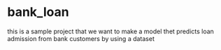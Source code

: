 # bank_loan
this is a sample project that we want to make a model thet predicts loan admission from bank customers by using a dataset
